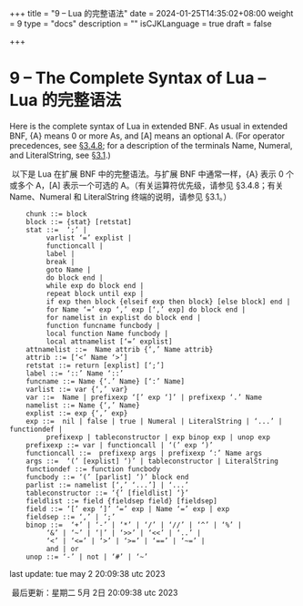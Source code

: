 +++
title = "9 – Lua 的完整语法"
date = 2024-01-25T14:35:02+08:00
weight = 9
type = "docs"
description = ""
isCJKLanguage = true
draft = false

+++

# 9 – The Complete Syntax of Lua – Lua 的完整语法

Here is the complete syntax of Lua in extended BNF. As usual in extended BNF, {A} means 0 or more As, and [A] means an optional A. (For operator precedences, see [§3.4.8](https://www.lua.org/manual/5.4/manual.html#3.4.8); for a description of the terminals Name, Numeral, and LiteralString, see [§3.1](https://www.lua.org/manual/5.4/manual.html#3.1).)

​	以下是 Lua 在扩展 BNF 中的完整语法。与扩展 BNF 中通常一样，{A} 表示 0 个或多个 A，[A] 表示一个可选的 A。（有关运算符优先级，请参见 §3.4.8；有关 Name、Numeral 和 LiteralString 终端的说明，请参见 §3.1。）

```
	chunk ::= block
	block ::= {stat} [retstat]
	stat ::=  ‘;’ | 
		 varlist ‘=’ explist | 
		 functioncall | 
		 label | 
		 break | 
		 goto Name | 
		 do block end | 
		 while exp do block end | 
		 repeat block until exp | 
		 if exp then block {elseif exp then block} [else block] end | 
		 for Name ‘=’ exp ‘,’ exp [‘,’ exp] do block end | 
		 for namelist in explist do block end | 
		 function funcname funcbody | 
		 local function Name funcbody | 
		 local attnamelist [‘=’ explist] 
	attnamelist ::=  Name attrib {‘,’ Name attrib}
	attrib ::= [‘<’ Name ‘>’]
	retstat ::= return [explist] [‘;’]
	label ::= ‘::’ Name ‘::’
	funcname ::= Name {‘.’ Name} [‘:’ Name]
	varlist ::= var {‘,’ var}
	var ::=  Name | prefixexp ‘[’ exp ‘]’ | prefixexp ‘.’ Name 
	namelist ::= Name {‘,’ Name}
	explist ::= exp {‘,’ exp}
	exp ::=  nil | false | true | Numeral | LiteralString | ‘...’ | functiondef | 
		 prefixexp | tableconstructor | exp binop exp | unop exp 
	prefixexp ::= var | functioncall | ‘(’ exp ‘)’
	functioncall ::=  prefixexp args | prefixexp ‘:’ Name args 
	args ::=  ‘(’ [explist] ‘)’ | tableconstructor | LiteralString 
	functiondef ::= function funcbody
	funcbody ::= ‘(’ [parlist] ‘)’ block end
	parlist ::= namelist [‘,’ ‘...’] | ‘...’
	tableconstructor ::= ‘{’ [fieldlist] ‘}’
	fieldlist ::= field {fieldsep field} [fieldsep]
	field ::= ‘[’ exp ‘]’ ‘=’ exp | Name ‘=’ exp | exp
	fieldsep ::= ‘,’ | ‘;’
	binop ::=  ‘+’ | ‘-’ | ‘*’ | ‘/’ | ‘//’ | ‘^’ | ‘%’ | 
		 ‘&’ | ‘~’ | ‘|’ | ‘>>’ | ‘<<’ | ‘..’ | 
		 ‘<’ | ‘<=’ | ‘>’ | ‘>=’ | ‘==’ | ‘~=’ | 
		 and | or
	unop ::= ‘-’ | not | ‘#’ | ‘~’
```



last update: tue may 2 20:09:38 utc 2023

​	最后更新：星期二 5月 2日 20:09:38 utc 2023